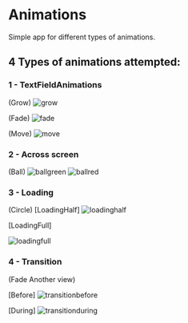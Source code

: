 # Animations

Simple app for different types of animations.

## 4 Types of animations attempted:

### 1 - TextFieldAnimations

(Grow)
![grow](https://user-images.githubusercontent.com/16701876/35749421-29ebf562-085a-11e8-9073-39db89a07f1f.png)

(Fade)
![fade](https://user-images.githubusercontent.com/16701876/35749505-5f45e33a-085a-11e8-92e2-0df839e0a25b.png)

(Move)
![move](https://user-images.githubusercontent.com/16701876/35749514-691a380c-085a-11e8-8893-25fe189ee803.png)
### 2 - Across screen

(Ball)
![ballgreen](https://user-images.githubusercontent.com/16701876/35749527-7649cb5a-085a-11e8-99e0-06f80a3884a7.png)
![ballred](https://user-images.githubusercontent.com/16701876/35749530-796f4c42-085a-11e8-88ec-f3b706ee7165.png)

### 3 - Loading

(Circle)
[LoadingHalf]
![loadinghalf](https://user-images.githubusercontent.com/16701876/35749537-7edd6c4a-085a-11e8-9b3a-2710836a39c7.png)

[LoadingFull]

![loadingfull](https://user-images.githubusercontent.com/16701876/35749538-81dd1af8-085a-11e8-924e-9edaeeac0a05.png)

### 4 - Transition

(Fade Another view)

[Before]
![transitionbefore](https://user-images.githubusercontent.com/16701876/35749542-86177032-085a-11e8-87bb-18e33768b0d8.png)

[During]
![transitionduring](https://user-images.githubusercontent.com/16701876/35749545-88af01d4-085a-11e8-9ef8-ebab86f7bc5d.png)

